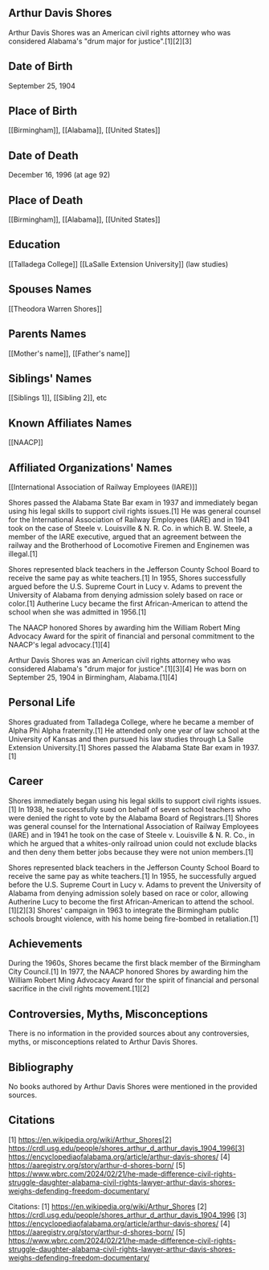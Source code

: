 ## Arthur Davis Shores
Arthur Davis Shores was an American civil rights attorney who was considered Alabama's "drum major for justice".[1][2][3]

## Date of Birth
September 25, 1904

## Place of Birth
[[Birmingham]], [[Alabama]], [[United States]]

## Date of Death
December 16, 1996 (at age 92)

## Place of Death
[[Birmingham]], [[Alabama]], [[United States]]

## Education
[[Talladega College]] 
[[LaSalle Extension University]] (law studies)

## Spouses Names
[[Theodora Warren Shores]]

## Parents Names
[[Mother's name]], [[Father's name]]

## Siblings' Names
[[Siblings 1]], [[Sibling 2]], etc

## Known Affiliates Names
[[NAACP]]

## Affiliated Organizations' Names
[[International Association of Railway Employees (IARE)]]

Shores passed the Alabama State Bar exam in 1937 and immediately began using his legal skills to support civil rights issues.[1] He was general counsel for the International Association of Railway Employees (IARE) and in 1941 took on the case of Steele v. Louisville & N. R. Co. in which B. W. Steele, a member of the IARE executive, argued that an agreement between the railway and the Brotherhood of Locomotive Firemen and Enginemen was illegal.[1] 

Shores represented black teachers in the Jefferson County School Board to receive the same pay as white teachers.[1] In 1955, Shores successfully argued before the U.S. Supreme Court in Lucy v. Adams to prevent the University of Alabama from denying admission solely based on race or color.[1] Autherine Lucy became the first African-American to attend the school when she was admitted in 1956.[1]

The NAACP honored Shores by awarding him the William Robert Ming Advocacy Award for the spirit of financial and personal commitment to the NAACP's legal advocacy.[1][4]

Arthur Davis Shores was an American civil rights attorney who was considered Alabama's "drum major for justice".[1][3][4] He was born on September 25, 1904 in Birmingham, Alabama.[1][4]

## Personal Life
Shores graduated from Talladega College, where he became a member of Alpha Phi Alpha fraternity.[1] He attended only one year of law school at the University of Kansas and then pursued his law studies through La Salle Extension University.[1] Shores passed the Alabama State Bar exam in 1937.[1]

## Career
Shores immediately began using his legal skills to support civil rights issues.[1] In 1938, he successfully sued on behalf of seven school teachers who were denied the right to vote by the Alabama Board of Registrars.[1] Shores was general counsel for the International Association of Railway Employees (IARE) and in 1941 he took on the case of Steele v. Louisville & N. R. Co., in which he argued that a whites-only railroad union could not exclude blacks and then deny them better jobs because they were not union members.[1] 

Shores represented black teachers in the Jefferson County School Board to receive the same pay as white teachers.[1] In 1955, he successfully argued before the U.S. Supreme Court in Lucy v. Adams to prevent the University of Alabama from denying admission solely based on race or color, allowing Autherine Lucy to become the first African-American to attend the school.[1][2][3] Shores' campaign in 1963 to integrate the Birmingham public schools brought violence, with his home being fire-bombed in retaliation.[1]

## Achievements
During the 1960s, Shores became the first black member of the Birmingham City Council.[1] In 1977, the NAACP honored Shores by awarding him the William Robert Ming Advocacy Award for the spirit of financial and personal sacrifice in the civil rights movement.[1][2]

## Controversies, Myths, Misconceptions
There is no information in the provided sources about any controversies, myths, or misconceptions related to Arthur Davis Shores.

## Bibliography
No books authored by Arthur Davis Shores were mentioned in the provided sources.

## Citations
[1] https://en.wikipedia.org/wiki/Arthur_Shores[2] https://crdl.usg.edu/people/shores_arthur_d_arthur_davis_1904_1996[3] https://encyclopediaofalabama.org/article/arthur-davis-shores/
[4] https://aaregistry.org/story/arthur-d-shores-born/
[5] https://www.wbrc.com/2024/02/21/he-made-difference-civil-rights-struggle-daughter-alabama-civil-rights-lawyer-arthur-davis-shores-weighs-defending-freedom-documentary/

Citations:
[1] https://en.wikipedia.org/wiki/Arthur_Shores
[2] https://crdl.usg.edu/people/shores_arthur_d_arthur_davis_1904_1996
[3] https://encyclopediaofalabama.org/article/arthur-davis-shores/
[4] https://aaregistry.org/story/arthur-d-shores-born/
[5] https://www.wbrc.com/2024/02/21/he-made-difference-civil-rights-struggle-daughter-alabama-civil-rights-lawyer-arthur-davis-shores-weighs-defending-freedom-documentary/